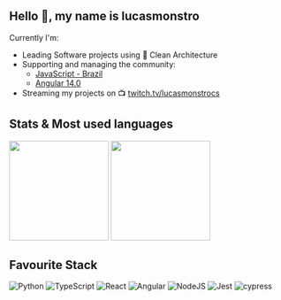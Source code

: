 ## Hello 👋, my name is lucasmonstro

Currently I'm:

- Leading Software projects using 🧼 Clean Architecture 
- Supporting and managing the community:  
  - [JavaScript - Brazil](https://www.facebook.com/groups/1657010324575146)  
  - [Angular 14.0](https://www.facebook.com/groups/100629347147514)  
- Streaming my projects on 📺 [twitch.tv/lucasmonstrocs](https://www.twitch.tv/lucasmonstrocs) 

## Stats & Most used languages

<div>
  <img height="180em" src="https://github-readme-stats.vercel.app/api?username=lucasmonstro&show_icons=true&theme=dracula&include_all_commits=true&count_private=true"/>
  <img height="180em" src="https://github-readme-stats.vercel.app/api/top-langs/?username=lucasmonstro&layout=compact&langs_count=8&theme=dracula"/>
</div>

## Favourite Stack

![Python](https://img.shields.io/badge/python-3670A0?style=for-the-badge&logo=python&logoColor=ffdd54)
![TypeScript](https://img.shields.io/badge/typescript-%23007ACC.svg?style=for-the-badge&logo=typescript&logoColor=white)
![React](https://img.shields.io/badge/react-%2320232a.svg?style=for-the-badge&logo=react&logoColor=%2361DAFB)
![Angular](https://img.shields.io/badge/angular-%23DD0031.svg?style=for-the-badge&logo=angular&logoColor=white)
![NodeJS](https://img.shields.io/badge/node.js-6DA55F?style=for-the-badge&logo=node.js&logoColor=white)
![Jest](https://img.shields.io/badge/-jest-%23C21325?style=for-the-badge&logo=jest&logoColor=white)
![cypress](https://img.shields.io/badge/-cypress-%23E5E5E5?style=for-the-badge&logo=cypress&logoColor=058a5e)
